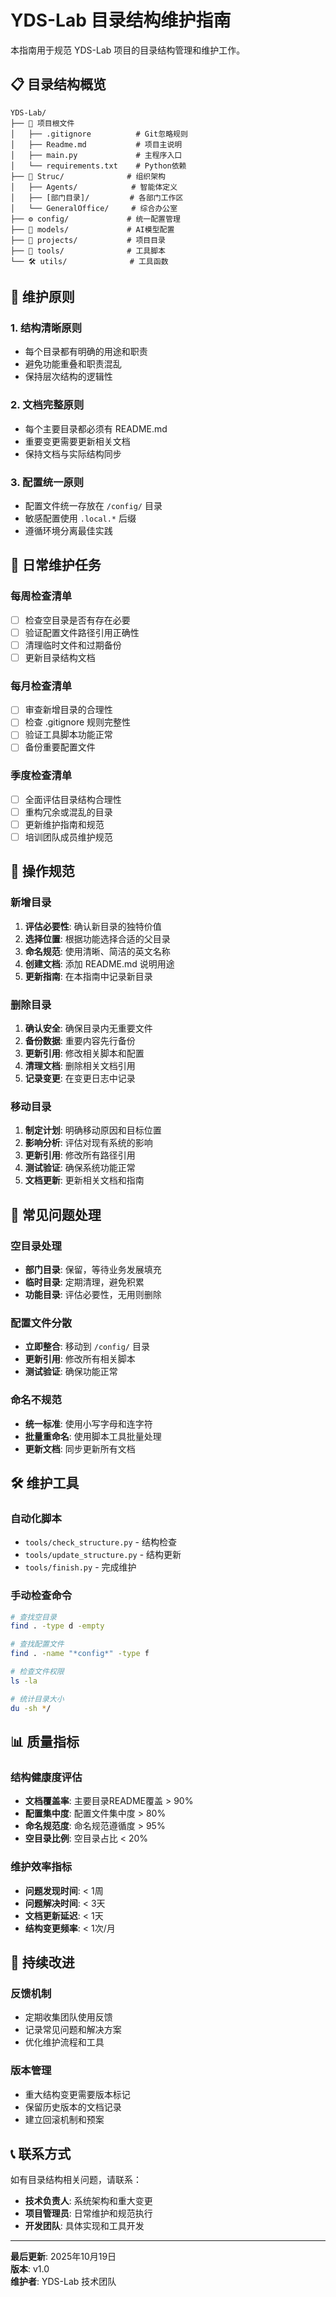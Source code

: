 # YDS-Lab 目录结构维护指南

本指南用于规范 YDS-Lab 项目的目录结构管理和维护工作。

## 📋 目录结构概览

```
YDS-Lab/
├── 📄 项目根文件
│   ├── .gitignore          # Git忽略规则
│   ├── Readme.md           # 项目主说明
│   ├── main.py             # 主程序入口
│   └── requirements.txt    # Python依赖
├── 🏢 Struc/              # 组织架构
│   ├── Agents/            # 智能体定义
│   ├── [部门目录]/         # 各部门工作区
│   └── GeneralOffice/     # 综合办公室
├── ⚙️ config/             # 统一配置管理
├── 🤖 models/             # AI模型配置
├── 🚀 projects/           # 项目目录
├── 🔧 tools/              # 工具脚本
└── 🛠️ utils/              # 工具函数
```

## 🎯 维护原则

### 1. 结构清晰原则
- 每个目录都有明确的用途和职责
- 避免功能重叠和职责混乱
- 保持层次结构的逻辑性

### 2. 文档完整原则
- 每个主要目录都必须有 README.md
- 重要变更需要更新相关文档
- 保持文档与实际结构同步

### 3. 配置统一原则
- 配置文件统一存放在 `/config/` 目录
- 敏感配置使用 `.local.*` 后缀
- 遵循环境分离最佳实践

## 🔧 日常维护任务

### 每周检查清单
- [ ] 检查空目录是否有存在必要
- [ ] 验证配置文件路径引用正确性
- [ ] 清理临时文件和过期备份
- [ ] 更新目录结构文档

### 每月检查清单
- [ ] 审查新增目录的合理性
- [ ] 检查 .gitignore 规则完整性
- [ ] 验证工具脚本功能正常
- [ ] 备份重要配置文件

### 季度检查清单
- [ ] 全面评估目录结构合理性
- [ ] 重构冗余或混乱的目录
- [ ] 更新维护指南和规范
- [ ] 培训团队成员维护规范

## 📝 操作规范

### 新增目录
1. **评估必要性**: 确认新目录的独特价值
2. **选择位置**: 根据功能选择合适的父目录
3. **命名规范**: 使用清晰、简洁的英文名称
4. **创建文档**: 添加 README.md 说明用途
5. **更新指南**: 在本指南中记录新目录

### 删除目录
1. **确认安全**: 确保目录内无重要文件
2. **备份数据**: 重要内容先行备份
3. **更新引用**: 修改相关脚本和配置
4. **清理文档**: 删除相关文档引用
5. **记录变更**: 在变更日志中记录

### 移动目录
1. **制定计划**: 明确移动原因和目标位置
2. **影响分析**: 评估对现有系统的影响
3. **更新引用**: 修改所有路径引用
4. **测试验证**: 确保系统功能正常
5. **文档更新**: 更新相关文档和指南

## 🚨 常见问题处理

### 空目录处理
- **部门目录**: 保留，等待业务发展填充
- **临时目录**: 定期清理，避免积累
- **功能目录**: 评估必要性，无用则删除

### 配置文件分散
- **立即整合**: 移动到 `/config/` 目录
- **更新引用**: 修改所有相关脚本
- **测试验证**: 确保功能正常

### 命名不规范
- **统一标准**: 使用小写字母和连字符
- **批量重命名**: 使用脚本工具批量处理
- **更新文档**: 同步更新所有文档

## 🛠️ 维护工具

### 自动化脚本
- `tools/check_structure.py` - 结构检查
- `tools/update_structure.py` - 结构更新
- `tools/finish.py` - 完成维护

### 手动检查命令
```bash
# 查找空目录
find . -type d -empty

# 查找配置文件
find . -name "*config*" -type f

# 检查文件权限
ls -la

# 统计目录大小
du -sh */
```

## 📊 质量指标

### 结构健康度评估
- **文档覆盖率**: 主要目录README覆盖 > 90%
- **配置集中度**: 配置文件集中度 > 80%
- **命名规范度**: 命名规范遵循度 > 95%
- **空目录比例**: 空目录占比 < 20%

### 维护效率指标
- **问题发现时间**: < 1周
- **问题解决时间**: < 3天
- **文档更新延迟**: < 1天
- **结构变更频率**: < 1次/月

## 🔄 持续改进

### 反馈机制
- 定期收集团队使用反馈
- 记录常见问题和解决方案
- 优化维护流程和工具

### 版本管理
- 重大结构变更需要版本标记
- 保留历史版本的文档记录
- 建立回滚机制和预案

## 📞 联系方式

如有目录结构相关问题，请联系：
- **技术负责人**: 系统架构和重大变更
- **项目管理员**: 日常维护和规范执行
- **开发团队**: 具体实现和工具开发

---

**最后更新**: 2025年10月19日  
**版本**: v1.0  
**维护者**: YDS-Lab 技术团队